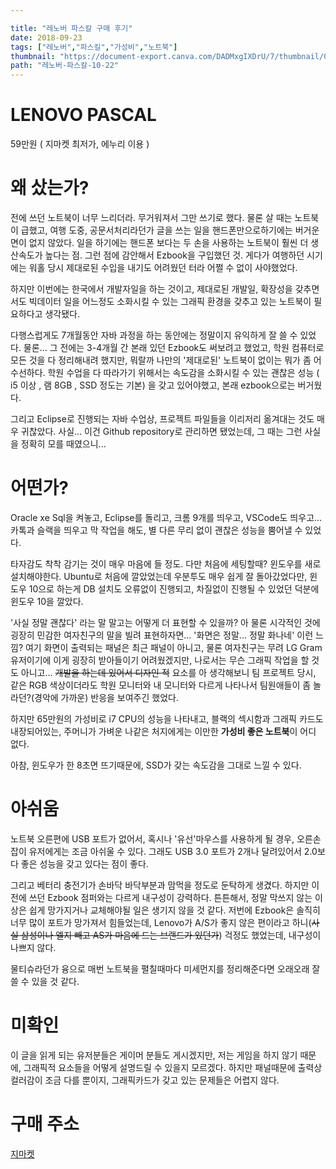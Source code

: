 ```yaml
---

title: "레노버 파스칼 구매 후기"
date: 2018-09-23
tags: ["레노버","파스킬","가성비","노트북"]
thumbnail: "https://document-export.canva.com/DADMxgIXDrU/7/thumbnail/0001-769285302.png"
path: "레노버-파스칼-10-22"
---
```


# LENOVO PASCAL

59만원 ( 지마켓 최저가, 에누리 이용 )

# 왜 샀는가? 

전에 쓰던 노트북이 너무 느리더라. 무거워져서 그만 쓰기로 했다. 물론 살 때는 노트북이 급했고, 여행 도중, 공문서처리라던가 글을 쓰는 일을 핸드폰만으로하기에는 버거운 면이 없지 않았다. 일을 하기에는 핸드폰 보다는 두 손을 사용하는 노트북이 훨씬 더 생산속도가 높다는 점. 그런 점에 감안해서 Ezbook을 구입했던 것. 게다가 여행하던 시기에는 워홀 당시 제대로된 수입을 내기도 어려웠던 터라 어쩔 수 없이 사야했었다.

하지만 이번에는 한국에서 개발자일을 하는 것이고, 제대로된 개발일, 확장성을 갖추면서도 빅데이터 일을 어느정도 소화시킬 수 있는 그래픽 환경을 갖추고 있는 노트북이 필요하다고 생각됐다.

다행스럽게도 7개월동안 자바 과정을 하는 동안에는 정말이지 유익하게 잘 쓸 수 있었다. 물론... 그 전에는 3-4개월 간 본래 있던 Ezbook도 써보려고 했었고, 학원 컴퓨터로 모든 것을 다 정리해내려 했지만, 뭐랄까 나만의 '제대로된' 노트북이 없이는 뭐가 좀 어수선하다.
학원 수업을 다 따라가기 위해서는 속도감을 소화시킬 수 있는 괜찮은 성능 ( i5 이상 , 램 8GB , SSD 정도는 기본)
을 갖고 있어야했고, 본래 ezbook으로는 버거웠다.

그리고 Eclipse로 진행되는 자바 수업상, 프로젝트 파일들을 이리저리 옮겨대는 것도 매우 귀찮았다.
사실... 이건 Github repository로 관리하면 됐었는데, 그 때는 그런 사실을 정확히 모를 때였으니...


# 어떤가?

 Oracle xe Sql을 켜놓고, Eclipse를 돌리고, 크롬 
9개를 띄우고, VSCode도 띄우고... 카톡과 슬랙을 띄우고 막 작업을 해도, 별 다른 무리 없이 괜찮은 성능을 뿜어낼 수 있었다.

타자감도 착착 감기는 것이 매우 마음에 들 정도.
다만 처음에 세팅할때? 윈도우를 새로 설치해야한다.
Ubuntu로 처음에 깔았었는데 우분투도 매우 쉽게 잘 돌아갔었다만, 윈도우 10으로 하는게 DB 설치도 오류없이 진행되고, 차질없이 진행될 수 있었던 덕분에 윈도우 10을 깔았다.

'사실 정말 괜찮다' 라는 말 말고는 어떻게 더 표현할 수 있을까?
아 물론 시각적인 것에 굉장히 민감한 여자친구의 말을 빌려 표현하자면... '화면은 정말... 정말 화나네' 이런 느낌? 여기 화면이 출력되는 패널은 최근 패널이 아니고, 물론 여자친구는 무려 LG Gram 유저이기에 이게 굉장히 받아들이기 어려웠겠지만, 나로서는 무슨 그래픽 작업을 할 것도 아니고... <s>개발을 하는데 있어서 디자인 적</s> 요소를 아 생각해보니 팀 프로젝트 당시, 같은 RGB 색상이더라도 학원 모니터와 내 모니터와 다르게 나타나서 팀원애들이 좀 놀라던?(경악에 가까운) 반응을 보여주긴 했었다.

하지만 65만원의 가성비로 i7 CPU의 성능을 나타내고, 블랙의 섹시함과 그래픽 카드도 내장되어있는, 주머니가 가벼운 나같은 처지에게는 이만한 <b>가성비 좋은 노트북</b>이 어디 없다.

아참, 윈도우가 한 8초면 뜨기때문에, SSD가 갖는 속도감을 그대로 느낄 수 있다.


# 아쉬움

노트북 오른편에 USB 포트가 없어서, 혹시나 '유선'마우스를 사용하게 될 경우, 오른손 잡이 유저에게는 조금 아쉬울 수 있다. 그래도 USB 3.0 포트가 2개나 달려있어서 2.0보다 좋은 성능을 갖고 있다는 점이 좋다.

그리고 베터리 충전기가 손바닥 바닥부분과 맘먹을 정도로 둔탁하게 생겼다. 하지만 이전에 쓰던 Ezbook 점퍼와는 다르게 내구성이 강력하다. 튼튼해서, 정말 막쓰지 않는 이상은 쉽게 망가지거나 교체해야될 일은 생기지 않을 것 같다.
저번에 Ezbook은 솔직히 너무 많이 포트가 망가져서 힘들었는데, Lenovo가 A/S가 좋지 않은 편이라고 하니(<s>사실 삼성이나 엘지 빼고 AS가 마음에 드는 브랜드가 있던가</s>) 걱정도 했었는데, 내구성이 나쁘지 않다.

물티슈라던가 융으로 매번 노트북을 펼칠때마다 미세먼지를 정리해준다면 오래오래 잘 쓸 수 있을 것 같다.

# 미확인

이 글을 읽게 되는 유저분들은 게이머 분들도 게시겠지만, 저는 게임을 하지 않기 때문에, 그래픽적 요소들을 어떻게 설명드릴 수 있을지 모르겠다. 하지만 패널때문에 출력상 컬러감이 조금 다를 뿐이지, 그래픽카드가 갖고 있는 문제들은 어렵지 않다.


# 구매 주소

[지마켓]( 
http://item.gmarket.co.kr/DetailView/Item.asp?goodscode=1151787497&GoodsSale=Y&jaehuid=200002673)
